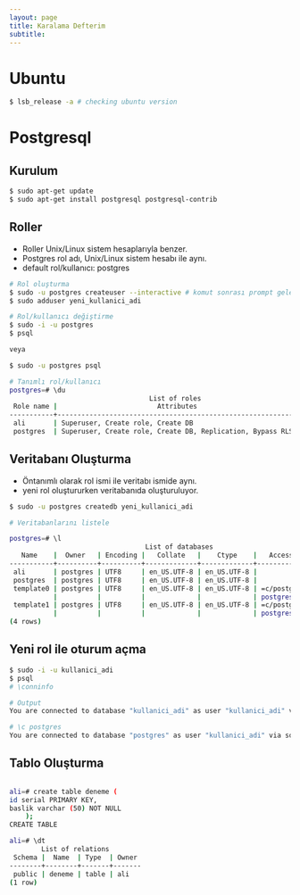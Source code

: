 ```yaml
---
layout: page
title: Karalama Defterim
subtitle: 
---
```


# Ubuntu

```bash
$ lsb_release -a # checking ubuntu version
```

# Postgresql

## Kurulum

```sh
$ sudo apt-get update
$ sudo apt-get install postgresql postgresql-contrib
```

## Roller

- Roller Unix/Linux sistem hesaplarıyla benzer.
- Postgres rol adı, Unix/Linux sistem hesabı ile aynı.
- default rol/kullanıcı: postgres


```bash
# Rol oluşturma
$ sudo -u postgres createuser --interactive # komut sonrası prompt gelecek
$ sudo adduser yeni_kullanici_adi

# Rol/kullanıcı değiştirme
$ sudo -i -u postgres
$ psql

veya

$ sudo -u postgres psql

# Tanımlı rol/kullanıcı
postgres=# \du
                                   List of roles
 Role name |                         Attributes                         | Member of 
-----------+------------------------------------------------------------+-----------
 ali       | Superuser, Create role, Create DB                          | {}
 postgres  | Superuser, Create role, Create DB, Replication, Bypass RLS | {}
```

## Veritabanı Oluşturma

- Öntanımlı olarak rol ismi ile veritabı ismide aynı.
- yeni rol oluştururken veritabanıda oluşturuluyor.


```bash
$ sudo -u postgres createdb yeni_kullanici_adi

# Veritabanlarını listele

postgres=# \l
                                  List of databases
   Name    |  Owner   | Encoding |   Collate   |    Ctype    |   Access privileges   
-----------+----------+----------+-------------+-------------+-----------------------
 ali       | postgres | UTF8     | en_US.UTF-8 | en_US.UTF-8 | 
 postgres  | postgres | UTF8     | en_US.UTF-8 | en_US.UTF-8 | 
 template0 | postgres | UTF8     | en_US.UTF-8 | en_US.UTF-8 | =c/postgres          +
           |          |          |             |             | postgres=CTc/postgres
 template1 | postgres | UTF8     | en_US.UTF-8 | en_US.UTF-8 | =c/postgres          +
           |          |          |             |             | postgres=CTc/postgres
(4 rows)
```

## Yeni rol ile oturum açma

```bash
$ sudo -i -u kullanici_adi
$ psql
# \conninfo

# Output
You are connected to database "kullanici_adi" as user "kullanici_adi" via socket in "/var/run/postgresql" at port "5432".

# \c postgres 
You are connected to database "postgres" as user "kullanici_adi" via socket in "/var/run/postgresql" at port "5432".
```

## Tablo Oluşturma

```bash

ali=# create table deneme (
id serial PRIMARY KEY,
baslik varchar (50) NOT NULL
    );
CREATE TABLE

ali=# \dt
        List of relations
 Schema |  Name  | Type  | Owner 
--------+--------+-------+-------
 public | deneme | table | ali
(1 row)

```


